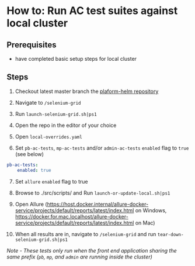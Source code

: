 # How to: Run AC test suites against local cluster

## Prerequisites

- have completed basic setup steps for local cluster

## Steps

1) Checkout latest master branch the  [plaform-helm repository](https://github.com/nhs-digital-gp-it-futures/platform-helm)

2) Navigate to `/selenium-grid`

3) Run `launch-selenium-grid.sh|ps1`

4) Open the repo in the editor of your choice

5) Open `local-overrides.yaml`

6) Set `pb-ac-tests`, `mp-ac-tests` and/or `admin-ac-tests` `enabled` flag to `true` (see below)

```yaml
pb-ac-tests:
    enabled: true
```

7) Set `allure` `enabled` flag to true

8) Browse to ./src/scripts/<OS> and Run `launch-or-update-local.sh|ps1`

9) Open Allure (<https://host.docker.internal/allure-docker-service/projects/default/reports/latest/index.html> on Windows, <https://docker.for.mac.localhost/allure-docker-service/projects/default/reports/latest/index.html> on Mac)

10) When all results are in, navigate to `/selenium-grid` and run `tear-down-selenium-grid.sh|ps1`

_Note - These tests only run when the front end application sharing the same prefix (`pb`, `mp`, and `admin` are running inside the cluster)_
